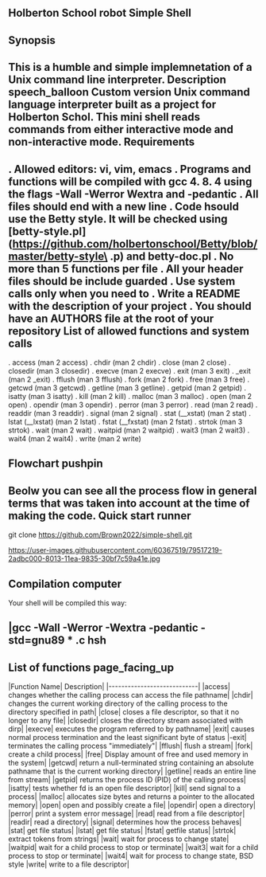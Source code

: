 Holberton School robot Simple Shell
-----------------------------------
Synopsis
---------
This is a humble and simple implemnetation of a Unix command line interpreter.
Description speech_balloon
Custom version Unix command language interpreter built as a project for Holberton Schol. This mini shell reads commands from either interactive mode and non-interactive mode.
Requirements
------------
. Allowed editors: vi, vim, emacs
. Programs and functions will be compiled with gcc 4. 8. 4 using the flags -Wall -Werror Wextra and -pedantic
. All files should end with a new line
. Code hsould use the Betty style. It will be checked using [betty-style.pl](https://github.com/holbertonschool/Betty/blob/master/betty-style\ .p) and betty-doc.pl
. No more than 5 functions per file
. All your header files should be include guarded
. Use system calls only when you need to
. Write a README with the description of your project
. You should have an AUTHORS file at the root of your repository
List of allowed functions and system calls
------------------------------------------
. access (man 2 access)
. chdir (man 2 chdir)
. close (man 2 close)
. closedir (man 3 closedir)
. execve (man 2 execve)
. exit (man 3 exit)
. _exit (man 2 _exit)
. fflush (man 3 fflush)
. fork (man 2 fork)
. free (man 3 free)
. getcwd (man 3 getcwd)
. getline (man 3 getline)
. getpid (man 2 getpid)
. isatty (man 3 isatty)
. kill (man 2 kill)
. malloc (man 3 malloc)
. open (man 2 open)
. opendir (man 3 opendir)
. perror (man 3 perror)
. read (man 2 read)
. readdir (man 3 readdir)
. signal (man 2 signal)
. stat (__xstat) (man 2 stat)
. lstat (__lxstat) (man 2 lstat)
. fstat (__fxstat) (man 2 fstat)
. strtok (man 3 strtok)
. wait (man 2 wait)
. waitpid (man 2 waitpid)
. wait3 (man 2 wait3)
. wait4 (man 2 wait4)
. write (man 2 write)

Flowchart pushpin
-----------------
Beolw you can see all the process flow in general terms that was taken into account at the time of making the code.
Quick start runner
------------------
git clone https://github.com/Brown2022/simple-shell.git

https://user-images.githubusercontent.com/60367519/79517219-2adbc000-8013-11ea-9835-30bf7c59a41e.jpg

Compilation computer
-------------------
Your shell will be compiled this way:

|gcc -Wall -Werror -Wextra -pedantic -std=gnu89 * .c hsh
-------------------------------------------------------


List of functions page_facing_up
-------------------------------
|Function Name| Description|
|----------------------------|
|access| changes whether the calling process can access the file 
       pathname|
|chdir| changes the current working directory of the calling
	process to the directory specified in path|
|close| closes a file descriptor, so that it no longer to
	 any file|
|closedir| closes the directory stream associated
	with dirp|
|execve| executes the program referred to by pathname|
|exit| causes normal process termination and the
	least significant byte of status
|-exit| terminates the calling process "immediately"|
|fflush| flush a stream|
|fork| create a child process|
|free| Display amount of free and used memory in the system|
|getcwd| return a null-terminated string containing an
	absolute pathname that is the current working directory|
|getline| reads an entire line from stream|
|getpid| returns the process ID (PID) of the calling process|
|isatty| tests whether fd is an open file descriptor|
|kill| send signal to a process|
|malloc| allocates size bytes and returns a pointer
	to the allocated memory|
|open| open and possibly create a file|
|opendir| open a directory|
|perror| print a system error message|
|read| read from a file descriptor|
|readir| read a directory|
|signal| determines how the
	process behaves|
|stat| get file status|
|lstat| get file status|
|fstat| getfile status|
|strtok| extract tokens from strings|
|wait| wait for process to change state|
|waitpid| wait for a child process to stop or terminate|
|wait3| wait for a child process to stop or terminate|
|wait4| wait for process to change state, BSD style
|write| write to a file descriptor|

